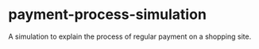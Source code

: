 # payment-process-simulation
A simulation to explain the process of regular payment on a shopping site.
